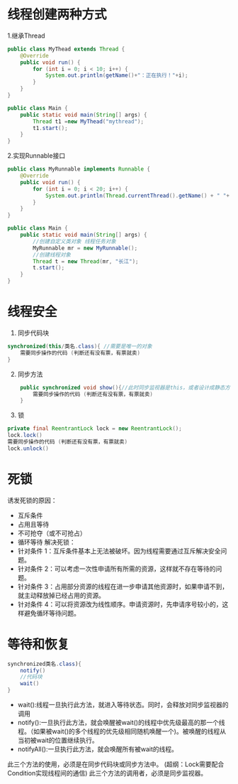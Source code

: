 # 线程创建两种方式
1.继承Thread

```java
public class MyThead extends Thread {  
    @Override  
    public void run() {  
        for (int i = 0; i < 10; i++) {  
            System.out.println(getName()+"：正在执行！"+i);  
        }  
    }  
}

public class Main {  
    public static void main(String[] args) {  
        Thread t1 =new MyThead("mythread");  
        t1.start();  
    }  
}
```

2.实现Runnable接口

```java
public class MyRunnable implements Runnable {  
    @Override  
    public void run() {  
        for (int i = 0; i < 20; i++) {  
            System.out.println(Thread.currentThread().getName() + " "+ i);  
        }  
    }  
}

public class Main {  
    public static void main(String[] args) {  
        //创建自定义类对象 线程任务对象  
        MyRunnable mr = new MyRunnable();  
        //创建线程对象  
        Thread t = new Thread(mr, "长江");  
        t.start();  
    }  
}
```
# 线程安全

1. 同步代码块
```java
synchronized(this/类名.class){ //需要是唯一的对象
	需要同步操作的代码 (判断还有没有票，有票就卖)
}
```
2. 同步方法

```java
	public synchronized void show(){//此时同步监视器是this，或者设计成静态方法
		需要同步操作的代码 (判断还有没有票，有票就卖)
	}
```
3. 锁
```java
private final ReentrantLock lock = new ReentrantLock();
lock.lock()
需要同步操作的代码 (判断还有没有票，有票就卖)
lock.unlock()
```

# 死锁
诱发死锁的原因：
- 互斥条件
- 占用且等待 
- 不可抢夺（或不可抢占）
- 循环等待
解决死锁：
- 针对条件 1：互斥条件基本上无法被破坏。因为线程需要通过互斥解决安全问 题。 
- 针对条件 2：可以考虑一次性申请所有所需的资源，这样就不存在等待的问 题。 
- 针对条件 3：占用部分资源的线程在进一步申请其他资源时，如果申请不到， 就主动释放掉已经占用的资源。 
- 针对条件 4：可以将资源改为线性顺序。申请资源时，先申请序号较小的，这样避免循环等待问题。

# 等待和恢复

```java
synchronized类名.class){
	notify()
	//代码块
	wait()
}
```
- wait():线程一旦执行此方法，就进入等待状态。同时，会释放对同步监视器的调用
- notify():一旦执行此方法，就会唤醒被wait()的线程中优先级最高的那一个线程。（如果被wait()的多个线程的优先级相同随机唤醒一个)。被唤醒的线程从当初被wait的位置继续执行。
- notifyAll():一旦执行此方法，就会唤醒所有被wait的线程。

此三个方法的使用，必须是在同步代码块或同步方法中。
(超纲：Lock需要配合Condition实现线程间的通信)
此三个方法的调用者，必须是同步监视器。
